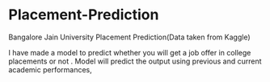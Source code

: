 # Placement-Prediction
Bangalore Jain University Placement Prediction(Data taken from Kaggle) 

I have made a model to predict whether you will get a job offer in college placements or not .
Model will predict the output using previous and current academic performances, 
